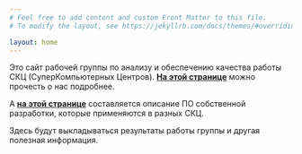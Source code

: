 ```yaml
---
# Feel free to add content and custom Front Matter to this file.
# To modify the layout, see https://jekyllrb.com/docs/themes/#overriding-theme-defaults

layout: home
---
```


Это сайт рабочей группы по анализу и обеспечению качества работы СКЦ (СуперКомпьютерных Центров). **[На этой странице](/about/index.html)** можно прочесть о нас подробнее.

А **[на этой странице](/proprietary/index.html)** составляется описание ПО собственной разработки, которые применяются в разных СКЦ.

Здесь будут выкладываться результаты работы группы и другая полезная информация.

